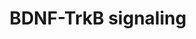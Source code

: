---
annotations:
- id: PW:0000572
  parent: signaling pathway
  type: Pathway Ontology
  value: brain-derived neurotrophic factor signaling pathway
- id: CL:0000540
  parent: animal cell
  type: Cell Type Ontology
  value: neuron
- id: PW:0000003
  parent: signaling pathway
  type: Pathway Ontology
  value: signaling pathway
authors:
- AAR&Co
- AlexanderPico
- Mkutmon
- Khanspers
- Eweitz
description: 'Brain-derived neurotrophic factor (BDNF) is an important neurotrophin
  for the regulation of synaptic activity. BDNF-TrkB signaling, TrkB being the receptor
  of BDNF, is involved in transcription, translation, and trafficking of proteins
  in the various stages of synaptic development and evidence indicates that it also
  plays a significant role in synaptic plasticity, the ability of synapses to strengthen
  or weaken over time. Synaptic plasticity has been associated with learning and memory
  development. These functions are carried out through three pathways: mitogen-activated
  protein kinase (MAPK), phospholipase CG (PLC/PLCG), and phosphatidylinositol 3-kinase
  (PI3K). Pi3K and MAPK have crucial roles in the protein translation and transport
  caused by synaptic activity. PLCG regulates intracellular levels of Ca2+, which
  drives gene transcription through cyclic AMP. Evidence strongly indicates that abnormal
  levels of BDNF leads to significant developmental and neurodegenerative diseases
  by disrupting neural development and function. An understanding of how the BDNF-TrkB
  pathway regulates synaptic activity and plasticity is essential to an understanding
  of how we can effectively treat genetic disruptions of this pathway that lead to
  terrible neurodevelopmental diseases.  Proteins on this pathway have targeted assays
  available via the [https://assays.cancer.gov/available_assays?wp_id=WP3676 CPTAC
  Assay Portal]'
last-edited: 2021-05-14
ndex: b4a97a1d-8b67-11eb-9e72-0ac135e8bacf
organisms:
- Homo sapiens
redirect_from:
- /index.php/Pathway:WP3676
- /instance/WP3676
revision: null
schema-jsonld:
- '@context': https://schema.org/
  '@id': https://wikipathways.github.io/pathways/WP3676.html
  '@type': Dataset
  creator:
    '@type': Organization
    name: WikiPathways
  description: 'Brain-derived neurotrophic factor (BDNF) is an important neurotrophin
    for the regulation of synaptic activity. BDNF-TrkB signaling, TrkB being the receptor
    of BDNF, is involved in transcription, translation, and trafficking of proteins
    in the various stages of synaptic development and evidence indicates that it also
    plays a significant role in synaptic plasticity, the ability of synapses to strengthen
    or weaken over time. Synaptic plasticity has been associated with learning and
    memory development. These functions are carried out through three pathways: mitogen-activated
    protein kinase (MAPK), phospholipase CG (PLC/PLCG), and phosphatidylinositol 3-kinase
    (PI3K). Pi3K and MAPK have crucial roles in the protein translation and transport
    caused by synaptic activity. PLCG regulates intracellular levels of Ca2+, which
    drives gene transcription through cyclic AMP. Evidence strongly indicates that
    abnormal levels of BDNF leads to significant developmental and neurodegenerative
    diseases by disrupting neural development and function. An understanding of how
    the BDNF-TrkB pathway regulates synaptic activity and plasticity is essential
    to an understanding of how we can effectively treat genetic disruptions of this
    pathway that lead to terrible neurodevelopmental diseases.  Proteins on this pathway
    have targeted assays available via the [https://assays.cancer.gov/available_assays?wp_id=WP3676
    CPTAC Assay Portal]'
  keywords:
  - ''
  - 4E-BP1
  - AKT
  - ARC
  - Adenyl Cyclase
  - BDNF
  - BRAF
  - CREB
  - Ca2+
  - CamMKIII
  - DAG
  - GAB1
  - GAB2
  - GRB2
  - HOMER
  - HRAS
  - IP3
  - KRAS
  - MAPK/Erk
  - MEK
  - MTOR
  - Mnk1
  - NMDAR
  - NRAS
  - PI3K
  - PKC
  - PLCG
  - PSD95
  - RHEB
  - Rsk
  - SHC
  - SOS
  - TRPC3
  - TRPC6
  - TSC1
  - TSC2
  - TrkB
  - cAMP
  - p70S6
  license: CC0
  name: BDNF-TrkB signaling
seo: CreativeWork
title: BDNF-TrkB signaling
wpid: WP3676
---